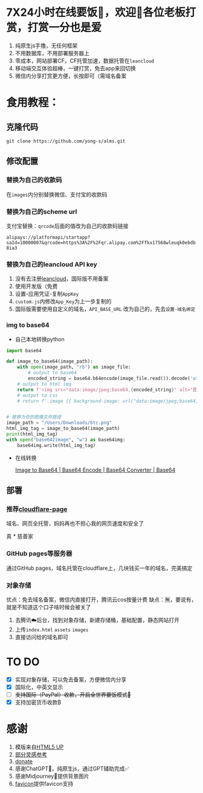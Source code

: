 # 7X24小时在线要饭🍚，欢迎👏各位老板打赏，打赏一分也是爱

1. 纯原生js手撸，无任何框架
2. 不用数据库，不用部署服务器上
3. 零成本，网站部署CF，CF托管加速，数据托管在`leancloud`
4. 移动端交互体验超棒，一键打赏，免去app来回切换
5. 微信内分享打赏更方便，长按即可（需域名备案

# 食用教程：

## 克隆代码

`git clone https://github.com/yong-s/alms.git`

## 修改配置

### 替换为自己的收款码

在`images`内分别替换微信、支付宝的收款码

### 替换为自己的scheme url

支付宝替换：`qrcode`后面的值改为自己的收款码链接

`alipays://platformapi/startapp?saId=10000007&qrcode=https%3A%2F%2Fqr.alipay.com%2Ffkx17568wleuqk0ebdb8ia3`

### 替换为自己的leancloud API key

1. 没有去注册[leancloud](https://console.leancloud.app/apps)，国际版不用备案
2. 使用开发版（免费
3. 设置-应用凭证-复制`AppKey`
4. `custom.js`内修改`App_Key`为上一步复制的
5. 国际版需要使用自定义的域名，`API_BASE_URL` 改为自己的，先去`设置-域名绑定`

### img to base64

- 自己本地转换python

```python
import base64

def image_to_base64(image_path):
    with open(image_path, "rb") as image_file:
        # output to base64
        encoded_string = base64.b64encode(image_file.read()).decode('utf-8')
    # output to html img   
    return f'<img src="data:image/jpeg;base64,{encoded_string}" alt="图片描述">'
    # output to css
    # return f'.image {{ background-image: url("data:image/jpeg;base64,{encoded_string}"); }}'


# 替换为你的图像文件路径
image_path = "/Users/Downloads/btc.png"
html_img_tag = image_to_base64(image_path)
print(html_img_tag)
with open("base642image", "w") as base64img:
    base64img.write(html_img_tag)
```

- 在线转换
  
  [Image to Base64 | Base64 Encode | Base64 Converter | Base64](https://base64.guru/converter/encode/image)

## 部署

### 推荐[cloudflare-page](https://dash.cloudflare.com/3014b5f3c656f699db6e995b28a8eb44/workers-and-pages/create/pages)

域名、网页全托管，妈妈再也不担心我的网页速度和安全了

真 * 慈善家

### GitHub pages等服务器

通过GitHub pages，域名托管在cloudflare上，几块钱买一年的域名，完美搞定

### 对象存储

优点：免去域名备案，微信内直接打开，腾讯云cos按量计费
缺点：🈚️，要说有，就是不知道这个口子啥时候会被关了

1. 去腾讯☁️后台，找到对象存储，新建存储桶，基础配置，静态网站打开
2. 上传`index.html` `assets` `images`
3. 直接访问给的域名即可

# TO DO

- [x] 实现对象存储，可以免去备案，方便微信内分享
- [x] 国际化，中英文显示
- [ ] ~~支持国际（PayPal）收款，开启全世界要饭模式🤣~~
- [x] 支持加密货币收款₿

# 感谢

1. 模版来自[HTML5 UP](html5up.net)
2. [部分灵感参考](https://github.com/DomeenoH/Hexo-Donate)
3. [donate](https://blog.dominoh.com/donate)
4. 感谢ChatGPT🙏，纯原生js，通过GPT辅助完成✅
5. 感谢Midjourney🙏提供背景图片
6. [favicon](https://favicon.io/emoji-favicons/bowl-with-spoon/)提供favicon支持